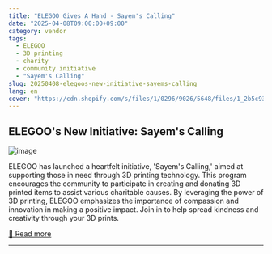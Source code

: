 ```yaml
---
title: "ELEGOO Gives A Hand - Sayem's Calling"
date: "2025-04-08T09:00:00+09:00"
category: vendor
tags:
  - ELEGOO
  - 3D printing
  - charity
  - community initiative
  - "Sayem's Calling"
slug: 20250408-elegoos-new-initiative-sayems-calling
lang: en
cover: "https://cdn.shopify.com/s/files/1/0296/9026/5648/files/1_2b5c93ba-3d5e-49c8-be1e-214d8fa2b5b9_480x480.png?v=1744101523"
---
```


## ELEGOO's New Initiative: Sayem's Calling
![image](https://cdn.shopify.com/s/files/1/0296/9026/5648/files/1_2b5c93ba-3d5e-49c8-be1e-214d8fa2b5b9_480x480.png?v=1744101523)

ELEGOO has launched a heartfelt initiative, 'Sayem's Calling,' aimed at supporting those in need through 3D printing technology. This program encourages the community to participate in creating and donating 3D printed items to assist various charitable causes. By leveraging the power of 3D printing, ELEGOO emphasizes the importance of compassion and innovation in making a positive impact. Join in to help spread kindness and creativity through your 3D prints.

[🔗 Read more](https://www.elegoo.com/blogs/news/elegoo-gives-a-hand-sayems-calling)

---